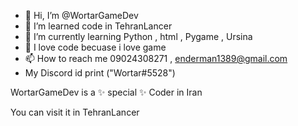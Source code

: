 - 👋 Hi, I’m @WortarGameDev
- 👀 I’m learned code in TehranLancer
- 🌱 I’m currently learning Python , html , Pygame , Ursina
- 💞️ I love code becuase i love game
- 📫 How to reach me 09024308271 , enderman1389@gmail.com
- My Discord id print ("Wortar#5528")

WortarGameDev is a ✨ special ✨ Coder in Iran



You can visit it in TehranLancer
